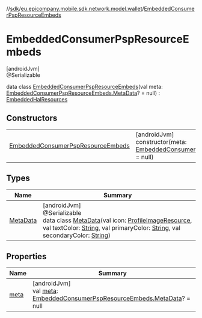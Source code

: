 //[sdk](../../../index.md)/[eu.epicompany.mobile.sdk.network.model.wallet](../index.md)/[EmbeddedConsumerPspResourceEmbeds](index.md)

# EmbeddedConsumerPspResourceEmbeds

[androidJvm]\
@Serializable

data class [EmbeddedConsumerPspResourceEmbeds](index.md)(val meta: [EmbeddedConsumerPspResourceEmbeds.MetaData](-meta-data/index.md)? = null) : [EmbeddedHalResources](../../eu.epicompany.mobile.android.data.network.model.hypermedia/-embedded-hal-resources/index.md)

## Constructors

| | |
|---|---|
| [EmbeddedConsumerPspResourceEmbeds](-embedded-consumer-psp-resource-embeds.md) | [androidJvm]<br>constructor(meta: [EmbeddedConsumerPspResourceEmbeds.MetaData](-meta-data/index.md)? = null) |

## Types

| Name | Summary |
|---|---|
| [MetaData](-meta-data/index.md) | [androidJvm]<br>@Serializable<br>data class [MetaData](-meta-data/index.md)(val icon: [ProfileImageResource](../../eu.epicompany.mobile.sdk.network.model/-profile-image-resource/index.md), val textColor: [String](https://kotlinlang.org/api/latest/jvm/stdlib/kotlin/-string/index.html), val primaryColor: [String](https://kotlinlang.org/api/latest/jvm/stdlib/kotlin/-string/index.html), val secondaryColor: [String](https://kotlinlang.org/api/latest/jvm/stdlib/kotlin/-string/index.html)) |

## Properties

| Name | Summary |
|---|---|
| [meta](meta.md) | [androidJvm]<br>val [meta](meta.md): [EmbeddedConsumerPspResourceEmbeds.MetaData](-meta-data/index.md)? = null |
